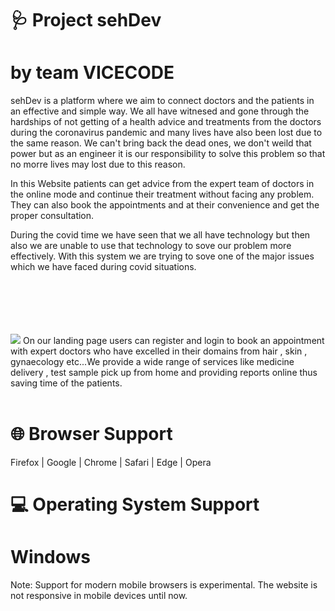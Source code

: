 
# 🩺 Project sehDev
# by team VICECODE
sehDev is a platform where we aim to connect doctors and the patients in an effective and simple way. We all have witnesed and gone through the hardships of not getting of a health advice and treatments from the doctors during the coronavirus pandemic and many lives have also been lost due to the same reason. We can't bring back the dead ones, we don't weild that power but as an engineer it is our responsibility to solve this problem so that no morre lives may lost due to this reason. 

In this Website patients can get advice from the expert team of doctors in the online mode and continue their treatment without facing any problem. They can also book the appointments and at their convenience and get the proper consultation.

During the covid time we have seen that we all have technology but then also we are unable to use that technology to sove our problem more effectively. With this system we are trying to sove one of the major issues which we have faced during covid situations.<br/><br/><br/><br/><br/><br/>


<img src="https://user-images.githubusercontent.com/85581658/139329418-f4e2558e-0738-401a-85dd-caecbf6d4797.jpg" >
On our  landing page users can register  and login to book an appointment with expert doctors who have excelled in their domains from hair , skin , gynaecology etc...We provide a wide range of services like medicine delivery , test sample pick up from home and providing reports online thus saving time of the patients.<br/><br/>


# 🌐 Browser Support
Firefox | Google | Chrome | Safari | Edge | Opera

# 💻 Operating System Support
# Windows


Note: Support for modern mobile browsers is experimental. The website is not responsive in mobile devices until now.
